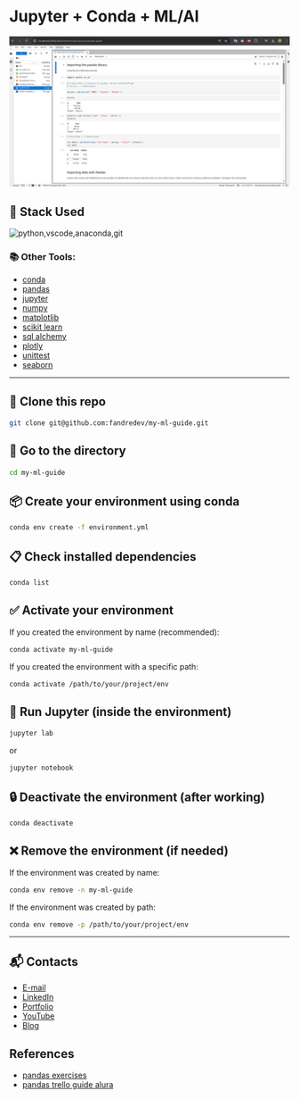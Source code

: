 # Jupyter + Conda + ML/AI

![jupyterlab](readme-images/image.png)

## 🚀 Stack Used

<img src="https://skillicons.dev/icons?i=python,vscode,anaconda,git&theme=dark" alt="python,vscode,anaconda,git" />

### 📚 Other Tools:
- [conda](https://docs.conda.io/projects/conda/en/latest/index.html#)
- [pandas](https://pandas.pydata.org/docs/reference/io.html)
- [jupyter](https://jupyter.org/)
- [numpy](https://numpy.org/)
- [matplotlib](https://matplotlib.org/)
- [scikit learn](https://scikit-learn.org/stable/)
- [sql alchemy](https://www.sqlalchemy.org/)
- [plotly](https://plotly.com/python/)
- [unittest](https://docs.python.org/3/library/unittest.html)
- [seaborn](https://seaborn.pydata.org/)

---

## 📂 Clone this repo
```bash
git clone git@github.com:fandredev/my-ml-guide.git
```

## 📁 Go to the directory
```bash
cd my-ml-guide
```

## 📦 Create your environment using conda
```bash
conda env create -f environment.yml
```

## 📋 Check installed dependencies
```bash
conda list
```

## ✅ Activate your environment
If you created the environment by name (recommended):
```bash
conda activate my-ml-guide
```
If you created the environment with a specific path:
```bash
conda activate /path/to/your/project/env
```

## 📓 Run Jupyter (inside the environment)
```bash
jupyter lab
```
or
```bash
jupyter notebook
```

## 🔒 Deactivate the environment (after working)
```bash
conda deactivate
```

## ❌ Remove the environment (if needed)
If the environment was created by name:
```bash
conda env remove -n my-ml-guide
```
If the environment was created by path:
```bash
conda env remove -p /path/to/your/project/env
```

---

## 📬 Contacts
- [E-mail](profissionalf.andre@gmail.com)  
- [LinkedIn](https://www.linkedin.com/in/devfandre/)  
- [Portfolio](https://developer-felipe-andre.vercel.app/)  
- [YouTube](https://www.youtube.com/@thistate/)  
- [Blog](https://medium.com/@thistate/)  


## References

- [pandas exercises](https://github.com/guipsamora/pandas_exercises) 
- [pandas trello guide alura](https://trello.com/b/rqQwqQTl/pandas-conhecendo-a-biblioteca) 
